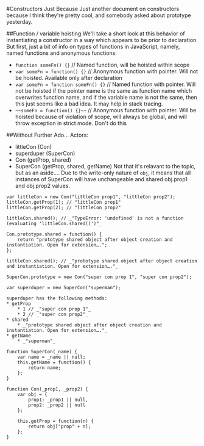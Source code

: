 #Constructors Just Because
Just another document on constructors because I think they're pretty cool, and somebody asked about prototype yesterday.

##Function / variable hoisting
We'll take a short look at this behavior of instantiating a constructor in a way which appears to be prior to declaration. But first, just a bit of info on types of functions in JavaScript, namely, named functions and anonymous functions:
* `function someFn() {}` // Named function, will be hoisted within scope
* `var someFn = function() {}` // Anonymous function with pointer. Will not be hoisted. Available only after declaration
* `var someFn = function someFn() {}` // Named function with pointer. Will not be hoisted if the pointer name is the same as function name which overwrites function name, and if the variable name is not the same, then this just seems like a bad idea. It may help in stack tracing.
* `~~someFn = function() {}~~` // Anonymous function with pointer. Will be hoisted because of violation of scope, will always be global, and will throw exception in strict mode. Don't do this

##Without Further Ado…
Actors:
* littleCon (Con)
* superduper (SuperCon)
* Con (getProp, shared)
* SuperCon (getProp, shared, getName)
Not that it's relavant to the topic, but as an aside…. Due to the write-only nature of `obj`, it means that all instances of SuperCon will have unchangeable and shared obj.prop1 and obj.prop2 values.

````
var littleCon = new Con("littleCon prop1", "littleCon prop2");
littleCon.getProp(1); // "littleCon prop1"
littleCon.getProp(2); // "littleCon prop2"

littleCon.shared(); // _"TypeError: 'undefined' is not a function (evaluating 'littleCon.shared()')"_

Con.prototype.shared = function() {
	return "prototype shared object after object creation and instantiation. Open for extension….";
};

littleCon.shared(); // _"prototype shared object after object creation and instantiation. Open for extension…."_

SuperCon.prototype = new Con("super con prop 1", "super con prop2");

var superduper = new SuperCon("superman");

superduper has the following methods:
* getProp
	* 1 // _"super con prop 1"_
	* 2 // _"super con prop2"_
* shared
	* _"prototype shared object after object creation and instantiation. Open for extension…."_
* getName
	* _"superman"_

function SuperCon(_name) {
	var name = _name || null;
	this.getName = function() {
		return name;
	};
}
 
function Con(_prop1, _prop2) {
	var obj = {
		prop1: _prop1 || null,
		prop2: _prop2 || null
	};

	this.getProp = function(n) {
		return obj["prop" + n];
	};
}
````
